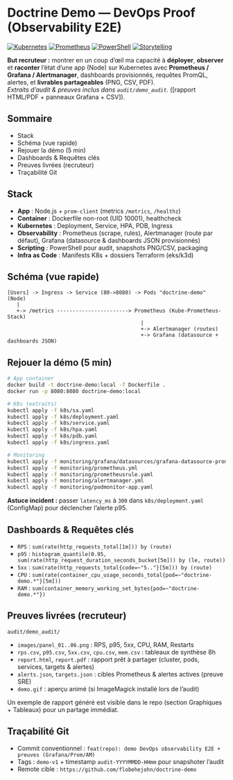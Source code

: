 # Doctrine Demo — DevOps Proof (Observability E2E)

[![Kubernetes](https://img.shields.io/badge/Kubernetes-ready-326ce5?logo=kubernetes&logoColor=white)](#stack)
[![Prometheus](https://img.shields.io/badge/Prometheus-Grafana%20stack-e6522c?logo=prometheus&logoColor=white)](#dashboards)
[![PowerShell](https://img.shields.io/badge/Automation-PowerShell-5391fe?logo=powershell&logoColor=white)](#run-demo)
[![Storytelling](https://img.shields.io/badge/Storytelling-DevOps%20Proof-6f42c1)](#preuves)

**But recruteur :** montrer en un coup d’œil ma capacité à **déployer**, **observer** et **raconter** l’état d’une app (Node) sur Kubernetes avec **Prometheus / Grafana / Alertmanager**, dashboards provisionnés, requêtes PromQL, alertes, et **livrables partageables** (PNG, CSV, PDF).  
_Extraits d’audit & preuves inclus dans `audit/demo_audit`._ ([rapport HTML/PDF + panneaux Grafana + CSV]).

## Sommaire
-  Stack
-  Schéma (vue rapide)
-  Rejouer la démo (5 min)
-  Dashboards & Requêtes clés
-  Preuves livrées (recruteur)
-  Traçabilité Git

##  Stack
- **App** : Node.js + `prom-client` (metrics `/metrics`, `/healthz`)
- **Container** : Dockerfile non-root (UID 10001), healthcheck
- **Kubernetes** : Deployment, Service, HPA, PDB, Ingress
- **Observability** : Prometheus (scrape, rules), Alertmanager (route par défaut), Grafana (datasource & dashboards JSON provisionnés)
- **Scripting** : PowerShell pour audit, snapshots PNG/CSV, packaging
- **Infra as Code** : Manifests K8s + dossiers Terraform (eks/k3d)

##  Schéma (vue rapide)
```text
[Users] -> Ingress -> Service (80->8080) -> Pods "doctrine-demo" (Node)
   |
   +-> /metrics -----------------------> Prometheus (Kube-Prometheus-Stack)
                                           |
                                           +-> Alertmanager (routes)
                                           +-> Grafana (datasource + dashboards JSON)
```

##  Rejouer la démo (5 min)
```bash
# App container
docker build -t doctrine-demo:local -f Dockerfile .
docker run -p 8080:8080 doctrine-demo:local

# K8s (extraits)
kubectl apply -f k8s/sa.yaml
kubectl apply -f k8s/deployment.yaml
kubectl apply -f k8s/service.yaml
kubectl apply -f k8s/hpa.yaml
kubectl apply -f k8s/pdb.yaml
kubectl apply -f k8s/ingress.yaml

# Monitoring
kubectl apply -f monitoring/grafana/datasources/grafana-datasource-prom.yaml
kubectl apply -f monitoring/prometheus.yml
kubectl apply -f monitoring/prometheusrule.yaml
kubectl apply -f monitoring/alertmanager.yml
kubectl apply -f monitoring/podmonitor-app.yaml
```

**Astuce incident :** passer `latency_ms` à `300` dans `k8s/deployment.yaml` (ConfigMap) pour déclencher l’alerte p95.

##  Dashboards & Requêtes clés
- `RPS` : `sum(rate(http_requests_total[1m])) by (route)`
- `p95` : `histogram_quantile(0.95, sum(rate(http_request_duration_seconds_bucket[5m])) by (le, route))`
- `5xx` : `sum(rate(http_requests_total{code=~"5.."}[5m])) by (route)`
- `CPU` : `sum(rate(container_cpu_usage_seconds_total{pod=~"doctrine-demo.*"}[5m]))`
- `RAM` : `sum(container_memory_working_set_bytes{pod=~"doctrine-demo.*"})`

##  Preuves livrées (recruteur)
`audit/demo_audit/`
- `images/panel_01..06.png` : RPS, p95, 5xx, CPU, RAM, Restarts
- `rps.csv`, `p95.csv`, `5xx.csv`, `cpu.csv`, `mem.csv` : tableaux de synthèse 8h
- `report.html`, `report.pdf` : rapport prêt à partager (cluster, pods, services, targets & alertes)
- `alerts.json`, `targets.json` : cibles Prometheus & alertes actives (preuve SRE)
- `demo.gif` : aperçu animé (si ImageMagick installé lors de l’audit)

Un exemple de rapport généré est visible dans le repo (section Graphiques + Tableaux) pour un partage immédiat.

##  Traçabilité Git
- Commit conventionnel : `feat(repo): demo DevOps observability E2E + preuves (Grafana/Prom/AM)`
- Tags : `demo-v1` + timestamp `audit-YYYYMMDD-HHmm` pour snapshoter l’audit
- Remote cible : `https://github.com/flobehejohn/doctrine-demo`
